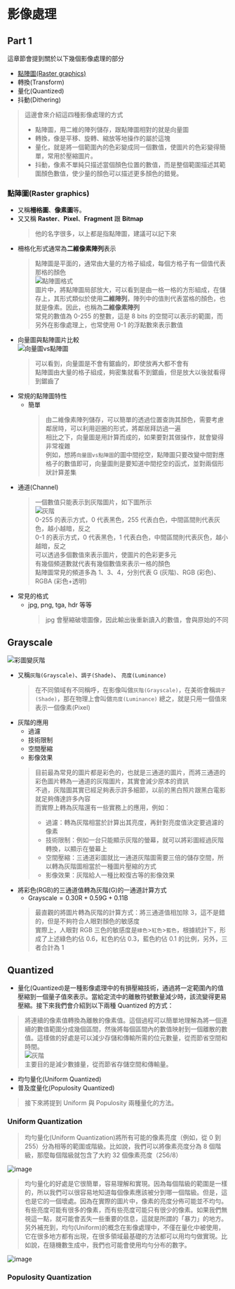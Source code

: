 # 影像處理 

## Part 1

這章節會提到關於以下幾個影像處理的部分

* [點陣圖(Raster graphics)](#點陣圖raster-graphics)
* 轉換(Transform)
* 量化(Quantized)
* 抖動(Dithering)

> 這邊會來介紹這四種影像處理的方式
> * 點陣圖，用二維的陣列儲存，跟點陣圖相對的就是向量圖
> * 轉換，像是平移、旋轉、縮放等地操作的屬於這塊
> * 量化，就是將一個範圍內的色彩變成同一個數值，使圖片的色彩變得簡單，常用於壓縮圖片。
> * 抖動，像素不單純只描述當個顏色位置的數值，而是整個範圍描述其範圍顏色數值，使少量的顏色可以描述更多顏色的錯覺。

### 點陣圖(Raster graphics)

* 又稱**柵格圖**、**像素圖**等。
* 又又稱 **Raster**、**Pixel**、**Fragment** 跟 **Bitmap**
  > 他的名字很多，以上都是指點陣圖，建議可以記下來
* 柵格化形式通常為**二維像素陣列**表示
  > 點陣圖是平面的，通常由大量的方格子組成，每個方格子有一個值代表那格的顏色  
  >   ![點陣圖格式](https://github.com/NTUST-LaiLab/LearnComputerGraphicsProjectPPT/assets/32979547/3cddf7ea-8e9f-43c1-af2c-32b5eb65f725)  
  >   圖片中，將點陣圖局部放大，可以看到是由一格一格的方形組成，在儲存上，其形式類似於使用**二維陣列**，陣列中的值則代表當格的顏色，也就是像素。因此，也稱為**二維像素陣列**  
  > 常見的數值為 0-255 的整數，這是 8 bits 的空間可以表示的範圍，而另外在影像處理上，也常使用 0-1 的浮點數來表示數值
* 向量圖與點陣圖片比較  
  ![向量圖vs點陣圖](https://github.com/NTUST-LaiLab/LearnComputerGraphicsProjectPPT/assets/32979547/9d2b1246-7b2f-4a28-859f-548f3123dad4)  
  > 可以看到，向量圖是不會有鋸齒的，即使放再大都不會有  
  > 點陣圖由大量的格子組成，夠密集就看不到鋸齒，但是放大以後就看得到鋸齒了
* 常規的點陣圖特性
   * 簡單
     > 由二維像素陣列儲存，可以簡單的透過位置查詢其顏色，需要考慮鄰居時，可以利用迴圈的形式，將鄰居拜訪過一遍  
     > 相比之下，向量圖是用計算而成的，如果要對其做操作，就會變得非常複雜  
     > 例如，想將`向量圖vs點陣圖`的圖中間挖空，點陣圖只要改變中間對應格子的數值即可，向量圖則是要知道中間挖空的函式，並對兩個形狀計算差集  
 * 通道(Channel)
   > 一個數值只能表示到灰階圖片，如下圖所示  
   > ![灰階](https://github.com/NTUST-LaiLab/LearnComputerGraphicsProjectPPT/assets/32979547/8b15d01a-0a4c-4890-8bf4-2db766ee9492)  
   > 0-255 的表示方式，0 代表黑色，255 代表白色，中間區間則代表灰色，越小越暗，反之  
   > 0-1 的表示方式，0 代表黑色，1 代表白色，中間區間則代表灰色，越小越暗，反之  
   > 可以透過多個數值來表示圖片，使圖片的色彩更多元  
   > 有幾個頻道數就代表有幾個數值來表示一格的顏色  
   > 點陣圖常見的頻道多為 1、3、4，分別代表 G (灰階)、RGB (彩色)、RGBA (彩色+透明)  
* 常見的格式
   * jpg, png, tga, hdr 等等
     > jpg 會壓縮破壞圖像，因此輸出後重新讀入的數值，會與原始的不同

## Grayscale

![彩圖變灰階](https://github.com/NTUST-LaiLab/LearnComputerGraphicsProjectPPT/assets/32979547/744377c5-f490-4266-ade5-e76450d54e28)

* 又稱`灰階(Grayscale)`、`調子(Shade)`、 `亮度(Luminance)`
  > 在不同領域有不同稱呼，在影像叫做`灰階(Grayscale)`，在美術會稱`調子(Shade)`，那在物理上會叫做`亮度(Luminance)`
  > 總之，就是只用一個值來表示一個像素(Pixel)
* 灰階的應用
  * 過濾
  * 技術限制
  * 空間壓縮
  * 影像效果
  > 目前最為常見的圖片都是彩色的，也就是三通道的圖片，而將三通道的彩色圖片轉為一通道的灰階圖片，其實會減少原本的資訊  
  > 不過，灰階圖其實已經足夠表示許多細節，以前的黑白照片跟黑白電影就足夠傳達許多內容  
  > 而實際上轉為灰階還有一些實務上的應用，例如：
  > * 過濾：轉為灰階相當於計算出其亮度，再針對亮度值決定要過濾的像素
  > * 技術限制：例如一台只能顯示灰階的螢幕，就可以將彩圖經過灰階轉換，以顯示在螢幕上  
  > * 空間壓縮：三通道彩圖就比一通道灰階圖需要三倍的儲存空間，所以轉為灰階圖相當於一種圖片壓縮的方式
  > * 影像效果：灰階給人一種比較復古等的影像效果
* 將彩色(RGB)的三通道值轉為灰階(G)的一通道計算方式
  * $\text{Grayscale}=0.30\text{R}+0.59\text{G}+0.11\text{B}$
  > 最直觀的將圖片轉為灰階的計算方式：將三通道值相加除 3，這不是錯的，但是不夠符合人眼對顏色的敏感度  
  > 實際上，人眼對 RGB 三色的敏感度是`綠色`>`紅色`>`藍色`，根據統計下，形成了上述綠色約佔 0.6，紅色約佔 0.3，藍色約佔 0.1 的比例，另外，三者合計為 1


## Quantized

* 量化(Quantized)是一種影像處理中的有損壓縮技術，通過將一定範圍內的值壓縮到一個量子值來表示。當給定流中的離散符號數量減少時，該流變得更易壓縮。接下來我們會介紹到以下兩種 Quantized 的方式：

> 將連續的像素值轉換為離散的像素值。這個過程可以簡單地理解為將一個連續的數值範圍分成幾個區間，然後將每個區間內的數值映射到一個離散的數值。這樣做的好處是可以減少存儲和傳輸所需的位元數量，從而節省空間和時間。  
> ![灰階](https://github.com/NTUST-LaiLab/LearnComputerGraphicsProjectPPT/assets/32979547/2d81fde9-e8af-495f-b6b9-61c7dea0207b)  
> 主要目的是減少數據量，從而節省存儲空間和傳輸量。

* 均勻量化(Uniform Quantized)
* 普及度量化(Populosity Quantized)

> 接下來將提到 Uniform 與 Populosity 兩種量化的方法。

### Uniform Quantization​

> 均勻量化(Uniform Quantization)將所有可能的像素亮度（例如，從 0 到 255）分為相等的範圍或階級。比如說，我們可以將像素亮度分為 8 個階級，那麼每個階級就包含了大約 32 個像素亮度（$256 / 8$）  

![image](https://github.com/NTUST-LaiLab/LearnComputerGraphicsProjectPPT/assets/32979547/30b606c2-8071-4c23-87a1-445e9fe0da47)

> 均勻量化的好處是它很簡單，容易理解和實現。因為每個階級的範圍是一樣的，所以我們可以很容易地知道每個像素應該被分到哪一個階級。但是，這也是它的一個壞處。因為在實際的圖片中，像素的亮度分佈可能並不均勻。有些亮度可能有很多的像素，而有些亮度可能只有很少的像素。如果我們無視這一點，就可能會丟失一些重要的信息，這就是所謂的「暴力」的地方。  
> 另外補充到，均勻(Uniform)的概念在影像處理中，不僅在量化中被使用，它在很多地方都有出現，在很多領域最基礎的方法都可以用均勻做實現。比如說，在隨機數生成中，我們也可能會使用均勻分布的數字。

![image](https://github.com/NTUST-LaiLab/LearnComputerGraphicsProjectPPT/assets/32979547/3ad66063-d95a-4d68-b265-71ed42a3704c)

### Populosity Quantization​
